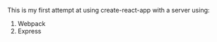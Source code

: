 This is my first attempt at using create-react-app with a server using:
<br />

1) Webpack <br />
2) Express
